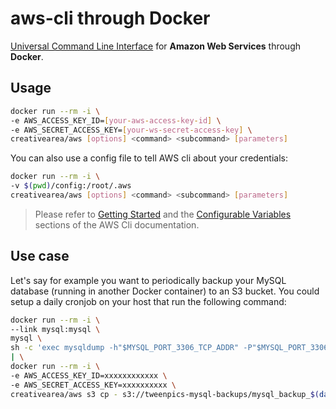 # aws-cli through Docker

[Universal Command Line Interface](https://github.com/aws/aws-cli) for **Amazon Web Services** through **Docker**.

## Usage

```bash
docker run --rm -i \
-e AWS_ACCESS_KEY_ID=[your-aws-access-key-id] \
-e AWS_SECRET_ACCESS_KEY=[your-ws-secret-access-key] \
creativearea/aws [options] <command> <subcommand> [parameters]
```

You can also use a config file to tell AWS cli about your credentials:

```bash
docker run --rm -i \
-v $(pwd)/config:/root/.aws
creativearea/aws [options] <command> <subcommand> [parameters]
```

> Please refer to [Getting Started](https://github.com/aws/aws-cli#getting-started) and the [Configurable Variables](https://github.com/aws/aws-cli#other-configurable-variables) sections of the AWS Cli documentation.

## Use case

Let's say for example you want to periodically backup your MySQL database (running in another Docker container) to an S3 bucket. You could setup a daily cronjob on your host that run the following command:

```bash
docker run --rm -i \
--link mysql:mysql \
mysql \
sh -c 'exec mysqldump -h"$MYSQL_PORT_3306_TCP_ADDR" -P"$MYSQL_PORT_3306_TCP_PORT" -uroot -p"$MYSQL_ENV_MYSQL_ROOT_PASSWORD" my-app-database' \
| \
docker run --rm -i \
-e AWS_ACCESS_KEY_ID=xxxxxxxxxxxx \
-e AWS_SECRET_ACCESS_KEY=xxxxxxxxxx \
creativearea/aws s3 cp - s3://tweenpics-mysql-backups/mysql_backup_$(date "+%y%m%d").sql
```
